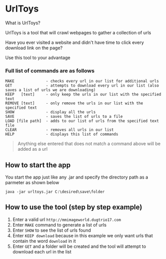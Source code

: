 # UrlToys
What is UrlToys?

UrlToys is a tool that will crawl webpages to gather a collection of urls

Have you ever visited a website and didn't have time to click every download link on the page?

Use this tool to your advantage

### Full list of commands are as follows
```
MAKE              - checks every url in our list for additional urls
GET               - attempts to download every url in our list (also saves a list of urls we are downloading)
KEEP   [text]     - only keep the urls in our list with the specified text
REMOVE [text]     - only remove the urls in our list with the specified text
SHOW              - display all the urls
SAVE              - saves the list of urls to a file
LOAD [file path]  - adds to our list of urls from the specified text file
CLEAR             - removes all urls in our list
HELP              - displays this list of commands
```
> Anything else entered that does not match a command above will be added as a url

## How to start the app
You start the app just like any .jar and specify the directory path as a parmeter as shown below
```
java -jar urltoys.jar C:\desired\save\folder
```


## How to use the tool (step by step example)
1. Enter a valid url `http://mmimageworld.dugtrio17.com`
2. Enter `MAKE` command to generate a list of urls
3. Enter `SHOW` to see the list of urls found
4. Enter `KEEP download` because in this example we only want urls that contain the word `download` in it
5. Enter `GET` and a folder will be created and the tool will attempt to download each url in the list

